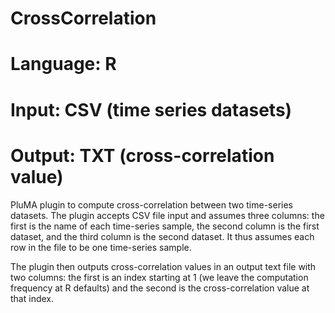 # CrossCorrelation
# Language: R
# Input: CSV (time series datasets)
# Output: TXT (cross-correlation value)

PluMA plugin to compute cross-correlation between two time-series datasets.
The plugin accepts CSV file input and assumes three columns: the first is the
name of each time-series sample, the second column is the first dataset, and the
third column is the second dataset.  It thus assumes each row in the file to be
one time-series sample.

The plugin then outputs cross-correlation values in an output text file with
two columns: the first is an index starting at 1 (we leave the computation
frequency at R defaults) and the second is the cross-correlation value at that index.
